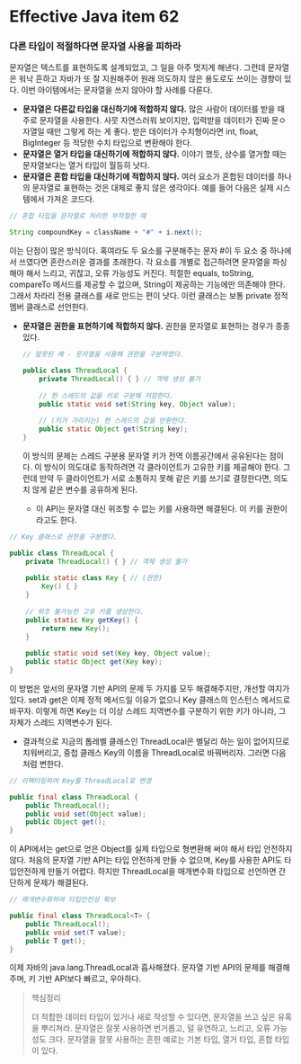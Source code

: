 # Effective Java item 62



### 다른 타입이 적절하다면 문자열 사용을 피하라



문자열은 텍스트를 표현하도록 설계되었고, 그 일을 아주 멋지게 해낸다. 그런데 문자열은 워낙 흔하고 자바가 또 잘 지원해주어 원래 의도하지 않은 용도로도 쓰이는 경향이 있다. 이번 아이템에서는 문자열을 쓰지 않아야 할 사례를 다룬다.



- **문자열은 다른값 타입을 대신하기에 적합하지 않다.** 많은 사람이 데이터를 받을 때 주로 문자열을 사용한다. 사뭇 자연스러워 보이지만, 입력받을 데이터가 진짜 문ㅇ자열일 때만 그렇게 하는 게 좋다. 받은 데이터가 수치형이라면 int, float, BigInteger 등 적당한 수치 타입으로 변환해야 한다.
- **문자열은 열거 타입을 대신하기에 적합하지 않다.** 이야기 했듯, 상수를 열거할 때는 문자열보다는 열거 타입이 월등히 낫다.
- **문자열은 혼합 타입을 대신하기에 적합하지 않다.** 여러 요소가 혼합된 데이터를 하나의 문자열로 표현하는 것은 대체로 좋지 않은 생각이다. 예를 들어 다음은 실제 시스템에서 가져온 코드다.

```java
// 혼합 타입을 문자열로 처리한 부적절한 예

String compoundKey = className + "#" + i.next();
```

이는 단점이 많은 방식이다. 혹여라도 두 요소를 구분해주는 문자 #이 두 요소 중 하나에서 쓰였다면 혼란스러운 결과를 초래한다. 각 요소를 개별로 접근하려면 문자열을 파싱해야 해서 느리고, 귀찮고, 오류 가능성도 커진다. 적절한 equals, toString, compareTo 메서드를 제공할 수 없으며, String이 제공하는 기능에만 의존해야 한다. 그래서 차라리 전용 클래스를 새로 만드는 편이 낫다. 이런 클래스는 보통 private 정적 멤버 클래스로 선언한다.



- **문자열은 권한을 표현하기에 적합하지 않다.** 권한을 문자열로 표현하는 경우가 종종 있다. 

  ```java
  // 잘못된 예 - 문자열을 사용해 권한을 구분하였다.
  
  public class ThreadLocal {
      private ThreadLocal() { } // 객체 생성 불가
      
      // 현 스레드의 값을 키로 구분해 저장한다.
      public static void set(String key, Object value);
      
      // (키가 가리키는) 현 스레드의 값을 반환한다.
      public static Object get(String key);
  }
  ```

  이 방식의 문제는 스레드 구분용 문자열 키가 전역 이름공간에서 공유된다는 점이다. 이 방식이 의도대로 동작하려면 각 클라이언트가 고유한 키를 제공해야 한다. 그런데 만약 두 클라이언트가 서로 소통하지 못해 같은 키를 쓰기로 결정한다면, 의도치 않게 같은 변수를 공유하게 된다.

  -  이 API는 문자열 대신 위조할 수 없는 키를 사용하면 해결된다. 이 키를 권한이라고도 한다.

```java
// Key 클래스로 권한을 구분했다.

public class ThreadLocal {
    private ThreadLocal() { } // 객체 생성 불가
    
    public static class Key { // (권한)
    	Key() { }
    }
    
    // 위조 불가능한 고유 키를 생성한다.
    public static Key getKey() {
        return new Key();
    }
    
    public static void set(Key key, Object value);
    public static Object get(Key key);
}
```

이 방법은 앞서의 문자열 기반 API의 문제 두 가지를 모두 해결해주지만, 개선할 여지가 있다. set과 get은 이제 정적 메서드일 이유가 없으니 Key 클래스의 인스턴스 메서드로 바꾸자. 이렇게 하면 Key는 더 이상 스레드 지역변수를 구분하기 위한 키가 아니라, 그 자체가 스레드 지역변수가 된다. 

- 결과적으로 지금의 톱레벨 클래스인 ThreadLocal은 별달리 하는 일이 없어지므로 치워버리고, 중첩 클래스 Key의 이름을 ThreadLocal로 바꿔버리자. 그러면 다음처럼 변한다.

```java
// 리팩터링하여 Key를 ThreadLocal로 변경

public final class ThreadLocal {
    public ThreadLocal();
    public void set(Object value);
    public Object get();
}
```

이 API에서는 get으로 얻은 Object를 실제 타입으로 형변환해 써야 해서 타입 안전하지 않다. 처음의 문자열 기반 API는 타입 안전하게 만들 수 없으며, Key를 사용한 API도 타입안전하게 만들기 어렵다. 하지만 ThreadLocal을 매개변수화 타입으로 선언하면 간단하게 문제가 해결된다.



```java
// 매개변수화하여 타입안전성 확보

public final class ThreadLocal<T> {
    public ThreadLocal();
    public void set(T value);
    public T get();
}
```

이제 자바의 java.lang.ThreadLocal과 흡사해졌다. 문자열 기반 API의 문제를 해결해주며, 키 기반 API보다 빠르고, 우아하다.



> 핵심정리
>
> 더 적합한 데이터 타입이 있거나 새로 작성할 수 있다면, 문자열을 쓰고 싶은 유혹을 뿌리쳐라. 문자열은 잘못 사용하면 번거롭고, 덜 유연하고, 느리고, 오류 가능성도 크다. 문자열을 잘못 사용하는 흔한 예로는 기본 타입, 열거 타입, 혼합 타입이 있다.